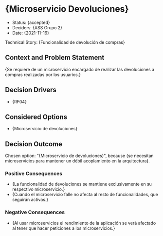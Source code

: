 # {Microservicio Devoluciones}

* Status: {accepted}
* Deciders: {ASS Grupo 2}
* Date: {2021-11-16}

Technical Story: {Funcionalidad de devolución de compras}

## Context and Problem Statement

{Se requiere de un microservicio encargado de realizar las devoluciones a compras realizadas por los usuarios.}

## Decision Drivers

* {RF04}

## Considered Options

* {Microservicio de devoluciones}

## Decision Outcome

Chosen option: "{Microservicio de devoluciones}", because {se necesitan microservicios para mantener un débil acoplamiento en la arquitectura}.

### Positive Consequences

* {La funcionalidad de devoluciones se mantiene exclusivamente en su respectivo microservicio.}
* {Cuando el microservicio falle no afecta al resto de funcionalidades, que seguirán activas.}

### Negative Consequences

* {Al usar microservicios el rendimiento de la aplicación se verá afectado al tener que hacer peticiones a los microservicios.}

